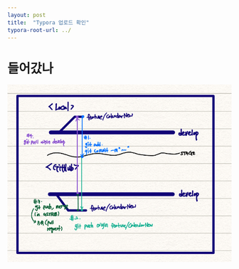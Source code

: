 ```yaml
---
layout: post
title:  "Typora 업로드 확인"
typora-root-url: ../
---
```


# 들어갔나



![git](/images/2023-04-07-p1/git-1680857132792-4.png)
